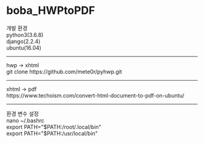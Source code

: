 # boba_HWPtoPDF

개발 환경<br>
python3(3.6.8)<br>
django(2.2.4)<br>
ubuntu(16.04)<br>

<hr>
hwp -> xhtml<br>
git clone https://github.com/mete0r/pyhwp.git
<br>
<hr>
xhtml -> pdf<br>
https://www.techoism.com/convert-html-document-to-pdf-on-ubuntu/

<br>
<hr>
환경 변수 설정<br>
nano ~/.bashrc<br>
export PATH="$PATH:/root/.local/bin"<br>
export PATH="$PATH:/usr/local/bin"<br>
